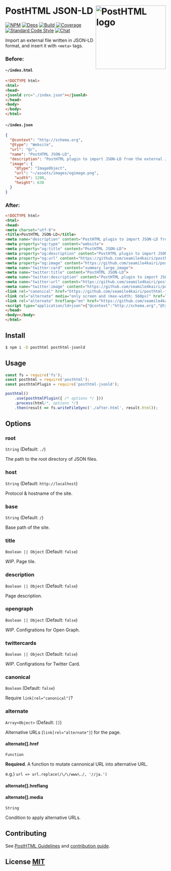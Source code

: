 # PostHTML JSON-LD <img align="right" width="220" height="200" title="PostHTML logo" src="http://posthtml.github.io/posthtml/logo.svg">

[![NPM][npm]][npm-url]
[![Deps][deps]][deps-url]
[![Build][build]][build-badge]
[![Coverage][cover]][cover-badge]
[![Standard Code Style][style]][style-url]
[![Chat][chat]][chat-badge]

Import an external file written in JSON-LD format, and insert it with ``<meta>`` tags.

### Before:

#### ``~/index.html``
``` html
<!DOCTYPE html>
<html>
<head>
<jsonld src="./index.json"></jsonld>
</head>
<body>
</body>
</html>
```

#### ``~/index.json``
```json
{
  "@context": "http://schema.org",
  "@type": "Website",
  "url": "@/",
  "name": "PostHTML JSON-LD",
  "description": "PostHTML plugin to import JSON-LD from the external JSON file",
  "image": {
    "@type": "ImageObject",
    "url": "~/assets/images/ogimage.png",
    "width": 1200,
    "height": 630
  }
}
```

### After:

``` html
<!DOCTYPE html>
<html>
<head>
<meta charset="utf-8">
<title>PostHTML JSON-LD</title>
<meta name="description" content="PostHTML plugin to import JSON-LD from the external JSON file">
<meta property="og:type" content="website">
<meta property="og:title" content="PostHTML JSON-LD">
<meta property="og:description" content="PostHTML plugin to import JSON-LD from the external JSON file">
<meta property="og:url" content="https://github.com/seamile4kairi/posthtml-jsonld">
<meta property="og:image" content="https://github.com/seamile4kairi/posthtml-jsonld/assets/images/ogimage.png">
<meta name="twitter:card" content="summary_large_image">
<meta name="twitter:title" content="PostHTML JSON-LD">
<meta name="twitter:description" content="PostHTML plugin to import JSON-LD from the external JSON file">
<meta name="twitter:url" content="https://github.com/seamile4kairi/posthtml-jsonld">
<meta name="twitter:image" content="https://github.com/seamile4kairi/posthtml-jsonld/assets/images/ogimage.png">
<link rel="canonical" href="https://github.com/seamile4kairi/posthtml-jsonld">
<link rel="alternate" media="only screen and (max-width: 560px)" href="https://github.com/seamile4kairi/posthtml-jsonld/sp/">
<link rel="alternate" hreflang="en" href="https://github.com/seamile4kairi/posthtml-jsonld/en/">
<script type="application/ld+json">{"@context":"http://schema.org","@type":"Website","url":"https://github.com/seamile4kairi/posthtml-jsonld","name":"PostHTML JSON-LD","description":"PostHTML plugin to import JSON-LD from the external JSON file","image":[{"@type":"ImageObject","url":"/seamile4kairi/posthtml-jsonld/assets/images/ogimage.png","width":1200,"height":630}]}</script>
</head>
<body></body>
</html>
```


## Install

```bash
$ npm i -D posthtml posthtml-jsonld
```


## Usage

``` js
const fs = require('fs');
const posthtml = require('posthtml');
const posthtmlPlugin = require('posthtml-jsonld');

posthtml()
    .use(posthtmlPlugin({ /* options */ }))
    .process(html/*, options */)
    .then(result => fs.writeFileSync('./after.html', result.html));
```

## Options

### root

``String`` (Default: ``./``)

The path to the root directory of JSON files.

### host

``String`` (Default: ``http://localhost``)

Protocol & hostname of the site.

### base

``String`` (Default: ``/``)

Base path of the site.

### title

``Boolean || Object`` (Default: ``false``)

*WIP*. Page tile.

### description

``Boolean || Object`` (Default: ``false``)

Page description.

### opengraph

``Boolean || Object`` (Default: ``false``)

*WIP*. Configrations for Open Graph.

### twittercards

``Boolean || Object`` (Default: ``false``)

*WIP*. Configrations for Twitter Card.

### canonical

``Boolean`` (Default: ``false``)

Require ``link[rel="canonical"]``?

### alternate

``Array<Object>`` (Default: ``[]``)

Alternative URLs (``link[rel="alternate"]``) for the page.

#### alternate[].href
``Function``

**Required**. A function to mutate cannonical URL into alternative URL.

e.g.) ``url => url.replace(/\/\/www\./, '//ja.')``

#### alternate[].hreflang
#### alternate[].media
``String``

Condition to apply alternative URLs.


## Contributing

See [PostHTML Guidelines](https://github.com/posthtml/posthtml/tree/master/docs) and [contribution guide](CONTRIBUTING.md).


## License [MIT](LICENSE)


<!-- Links -->

[npm]: https://img.shields.io/npm/v/posthtml-jsonld.svg
[npm-url]: https://npmjs.com/package/posthtml-jsonld

[deps]: https://david-dm.org/seamile4kairi/posthtml-jsonld.svg
[deps-url]: https://david-dm.org/seamile4kairi/posthtml-jsonld

[style]: https://img.shields.io/badge/code%20style-standard-yellow.svg
[style-url]: http://standardjs.com/

[build]: https://travis-ci.org/seamile4kairi/posthtml-jsonld.svg?branch=master
[build-badge]: https://travis-ci.org/seamile4kairi/posthtml-jsonld?branch=master

[cover]: https://coveralls.io/repos/seamile4kairi/posthtml-jsonld/badge.svg?branch=master
[cover-badge]: https://coveralls.io/r/seamile4kairi/posthtml-jsonld?branch=master


[chat]: https://badges.gitter.im/seamile4kairi/posthtml-jsonld.svg
[chat-badge]: https://gitter.im/seamile4kairi/posthtml-jsonld?utm_source=badge&utm_medium=badge&utm_campaign=pr-badge&utm_content=badge"
